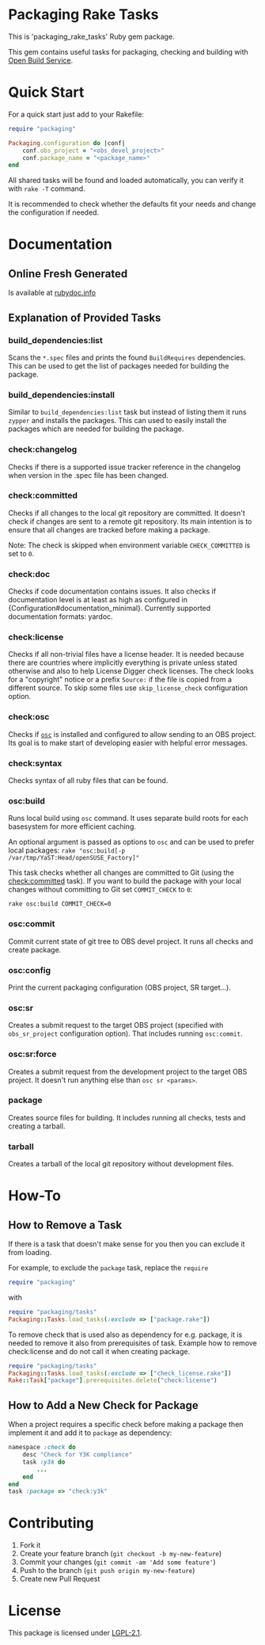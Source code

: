 # Packaging Rake Tasks

This is 'packaging\_rake\_tasks' Ruby gem package.

This gem contains useful tasks for packaging, checking and building with
[Open Build Service](http://openbuildservice.org/).


# Quick Start

For a quick start just add to your Rakefile:

```ruby
require "packaging"

Packaging.configuration do |conf|
    conf.obs_project = "<obs_devel_project>"
    conf.package_name = "<package_name>"
end
```

All shared tasks will be found and loaded automatically,
you can verify it with `rake -T` command.

It is recommended to check whether the defaults fit your needs
and change the configuration if needed.

# Documentation
## Online Fresh Generated
Is available at
[rubydoc.info](http://rubydoc.info/github/openSUSE/packaging_tasks/master/frames)

## Explanation of Provided Tasks

### build_dependencies:list
Scans the `*.spec` files and prints the found `BuildRequires` dependencies.
This can be used to get the list of packages needed for building the package.

### build_dependencies:install
Similar to `build_dependencies:list` task but instead of listing them it runs
`zypper` and installs the packages. This can used to easily install the packages
which are needed for building the package.

### check:changelog
Checks if there is a supported issue tracker reference in the changelog when
version in the .spec file has been changed.

### check:committed
Checks if all changes to the local git repository are committed.
It doesn't check if changes
are sent to a remote git repository. Its main intention is to ensure that all
changes are tracked before making a package.

Note: The check is skipped when environment variable `CHECK_COMMITTED` is set to `0`.

### check:doc
Checks if code documentation contains issues. It also checks if documentation level
is at least as high as configured in {Configuration#documentation\_minimal}.
Currently supported documentation formats: yardoc.

### check:license
Checks if all non-trivial files have a license header.
It is needed because there are
countries where implicitly everything is private unless stated otherwise
and also to help License Digger check licenses.
The check looks for a "copyright" notice or a prefix `Source:`
if the file is copied from a different source.
To skip some files use `skip_license_check` configuration option.

### check:osc
Checks if [`osc`](http://en.opensuse.org/openSUSE:OSC) is installed
and configured to allow sending to an OBS project. Its
goal is to make start of developing easier with helpful error messages.

### check:syntax
Checks syntax of all ruby files that can be found.

### osc:build
Runs local build using `osc` command. It uses separate build roots for each
basesystem for more efficient caching.

An optional argument is passed as options to `osc` and can be used to prefer
local packages: `rake "osc:build[-p /var/tmp/YaST:Head/openSUSE_Factory]"`

This task checks whether all changes are committed to Git (using the
[check:committed](#checkcommitted) task). If you want to build the package
with your local changes without committing to Git set `COMMIT_CHECK` to `0`:

```shell
rake osc:build COMMIT_CHECK=0
```

### osc:commit
Commit current state of git tree to OBS devel project. It runs all checks and create package.

### osc:config
Print the current packaging configuration (OBS project, SR target...).

### osc:sr
Creates a submit request to the target OBS project
(specified with `obs_sr_project` configuration option).
That includes running `osc:commit`.

### osc:sr:force
Creates a submit request from the development project to the target OBS
project.
It doesn't run anything else than `osc sr <params>`.

### package
Creates source files for building. It includes running all checks, tests and
creating a tarball.

### tarball
Creates a tarball of the local git repository without development files.

# How-To

## How to Remove a Task

If there is a task that doesn't make sense for you then you can exclude it from
loading.

For example, to exclude the `package` task, replace the `require`

```ruby
require "packaging"
```

with

```ruby
require "packaging/tasks"
Packaging::Tasks.load_tasks(:exclude => ["package.rake"])
```

To remove check that is used also as dependency for e.g. package, it is needed
to remove it also from prerequisites of task. Example how to remove
check:license and do not call it when creating package.

```ruby
require "packaging/tasks"
Packaging::Tasks.load_tasks(:exclude => ["check_license.rake"])
Rake::Task["package"].prerequisites.delete("check:license")
```

## How to Add a New Check for Package
When a project requires a specific check before making a package
then implement it and add it to `package` as dependency:

```ruby
namespace :check do
    desc "Check for Y3K compliance"
    task :y3k do
        ...
    end
end
task :package => "check:y3k"
```

# Contributing

1. Fork it
2. Create your feature branch (`git checkout -b my-new-feature`)
3. Commit your changes (`git commit -am 'Add some feature'`)
4. Push to the branch (`git push origin my-new-feature`)
5. Create new Pull Request

# License
This package is licensed under
[LGPL-2.1](http://www.gnu.org/licenses/lgpl-2.1.html).
